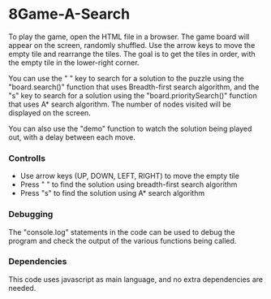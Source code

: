 # 8Game-A-Search

To play the game, open the HTML file in a browser. The game board will appear on the screen, randomly shuffled. Use the arrow keys to move the empty tile and rearrange the tiles. The goal is to get the tiles in order, with the empty tile in the lower-right corner.

You can use the " " key to search for a solution to the puzzle using the "board.search()" function that uses Breadth-first search algorithm, and the "s" key to search for a solution using the "board.prioritySearch()" function that uses A\* search algorithm. The number of nodes visited will be displayed on the screen.

You can also use the "demo" function to watch the solution being played out, with a delay between each move.

### Controlls

*   Use arrow keys (UP, DOWN, LEFT, RIGHT) to move the empty tile
*   Press " " to find the solution using breadth-first search algorithm
*   Press "s" to find the solution using A\* search algorithm

### Debugging

The "console.log" statements in the code can be used to debug the program and check the output of the various functions being called.

### Dependencies

This code uses javascript as main language, and no extra dependencies are needed.
